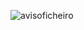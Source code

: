 ![avisoficheiro](https://github.com/tguimas/Portfolio/assets/115223702/2ce5f40d-a890-474f-953b-24b0290b3e9f)

